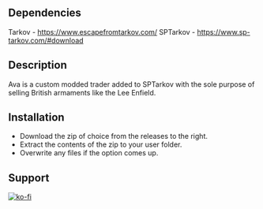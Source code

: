 ## Dependencies

Tarkov - https://www.escapefromtarkov.com/
SPTarkov - https://www.sp-tarkov.com/#download

## Description

Ava is a custom modded trader added to SPTarkov with the sole purpose of selling British armaments like the Lee Enfield.

## Installation

- Download the zip of choice from the releases to the right.
- Extract the contents of the zip to your user folder.
- Overwrite any files if the option comes up.

## Support 

[![ko-fi](https://ko-fi.com/img/githubbutton_sm.svg)](https://ko-fi.com/U7U8VYS86)
